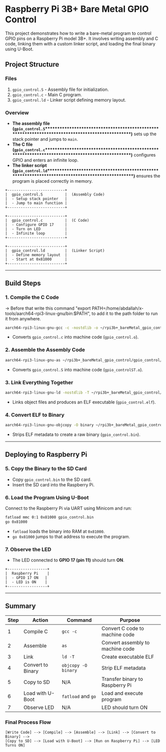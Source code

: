 # Raspberry Pi 3B+ Bare Metal GPIO Control

This project demonstrates how to write a bare-metal program to control GPIO pins on a Raspberry Pi model 3B+. It involves writing assembly and C code, linking them with a custom linker script, and loading the final binary using U-Boot.

## **Project Structure**

### **Files**

1. `gpio_control.S` - Assembly file for initialization.
2. `gpio_control.c` - Main C program.
3. `gpio_control.ld` - Linker script defining memory layout.

### **Overview**

- **The assembly file (********`gpio_control.S`********\*\*\*\*\*\*\*\*\*\*\*\*\*\*\*\*\*\*\*\*\*\*\*\*\*\*\*\*\*\*\*\*\*\*\*\*\*\*\*\*\*\*\*\*\*\*\*\*\*\*\*\*\*\*\*\*\*\*\*\*\*\*\*\*\*\*\*\*\*\*\*\*\*\*\*\*\*\*\*\*\*\*\*\*\*\*\*\*\*\*\*\*\*\*\*\*)** sets up the stack pointer and jumps to `main`.
- **The C file (********`gpio_control.c`********\*\*\*\*\*\*\*\*\*\*\*\*\*\*\*\*\*\*\*\*\*\*\*\*\*\*\*\*\*\*\*\*\*\*\*\*\*\*\*\*\*\*\*\*\*\*\*\*\*\*\*\*\*\*\*\*\*\*\*\*\*\*\*\*\*\*\*\*\*\*\*\*\*\*\*\*\*\*\*\*\*\*\*\*\*\*\*\*\*\*\*\*\*\*\*\*)** configures GPIO and enters an infinite loop.
- **The linker script (********`gpio_control.ld`********\*\*\*\*\*\*\*\*\*\*\*\*\*\*\*\*\*\*\*\*\*\*\*\*\*\*\*\*\*\*\*\*\*\*\*\*\*\*\*\*\*\*\*\*\*\*\*\*\*\*\*\*\*\*\*\*\*\*\*\*\*\*\*\*\*\*\*\*\*\*\*\*\*\*\*\*\*\*\*\*\*\*\*\*\*\*\*\*\*\*\*\*\*\*\*\*)** ensures the program is placed correctly in memory.

```
+--------------------------+
|  gpio_control.S          |  (Assembly Code)
|  - Setup stack pointer   |
|  - Jump to main function |
+--------------------------+

+--------------------------+
|  gpio_control.c          |  (C Code)
|  - Configure GPIO 17     |
|  - Turn on LED           |
|  - Infinite loop         |
+--------------------------+

+--------------------------+
|  gpio_control.ld         |  (Linker Script)
|  - Define memory layout  |
|  - Start at 0x81000      |
+--------------------------+
```

---

## **Build Steps**

### **1. Compile the C Code**

-> Before that write this command "export PATH=/home/abdallah/x-tools/aarch64-rpi3-linux-gnu/bin:\$PATH", to add it to the path folder to run it from anywhere.

```sh
aarch64-rpi3-linux-gnu-gcc -c -nostdlib -o ~/rpi3b+_bareMetal_gpio_control/gpio_control/gpio_control.o ~/rpi3b+_bareMetal_gpio_control/gpio_control/gpio_control.c
```

- Converts `gpio_control.c` into machine code (`gpio_control.o`).

### **2. Assemble the Assembly Code**

```sh
aarch64-rpi3-linux-gnu-as ~/rpi3b+_bareMetal_gpio_control/gpio_control/gpio_control.S -o ~/rpi3b+_bareMetal_gpio_control/gpio_control/gpio_controlASM.o
```

- Converts `gpio_control.S` into machine code (`gpio_controlST.o`).

### **3. Link Everything Together**

```sh
aarch64-rpi3-linux-gnu-ld -nostdlib -T ~/rpi3b+_bareMetal_gpio_control/gpio_control/gpio_control.ld -o ~/rpi3b+_bareMetal_gpio_control/gpio_control/gpio_control.elf ~/rpi3b+_bareMetal_gpio_control/gpio_control/*.o
```

- Links object files and produces an ELF executable (`gpio_control.elf`).

### **4. Convert ELF to Binary**

```sh
aarch64-rpi3-linux-gnu-objcopy -O binary ~/rpi3b+_bareMetal_gpio_control/gpio_control/gpio_control.elf ~/rpi3b+_bareMetal_gpio_control/gpio_control/gpio_control.bin
```

- Strips ELF metadata to create a raw binary (`gpio_control.bin`).

---

## **Deploying to Raspberry Pi**

### **5. Copy the Binary to the SD Card**

- Copy `gpio_control.bin` to the SD card.
- Insert the SD card into the Raspberry Pi.

### **6. Load the Program Using U-Boot**

Connect to the Raspberry Pi via UART using Minicom and run:

```sh
fatload mmc 0:1 0x81000 gpio_control.bin
go 0x81000
```

- `fatload` loads the binary into RAM at `0x81000`.
- `go 0x81000` jumps to that address to execute the program.

### **7. Observe the LED**

- The LED connected to **GPIO 17 (pin 11)** should turn **ON**.

```
+------------------+
|  Raspberry Pi    |
|  - GPIO 17 ON   |
|  - LED is ON    |
+------------------+
```

---

## **Summary**

| Step | Action            | Command             | Purpose                          |
| ---- | ----------------- | ------------------- | -------------------------------- |
| 1    | Compile C         | `gcc -c`            | Convert C code to machine code   |
| 2    | Assemble          | `as`                | Convert assembly to machine code |
| 3    | Link              | `ld -T`             | Create executable ELF            |
| 4    | Convert to Binary | `objcopy -O binary` | Strip ELF metadata               |
| 5    | Copy to SD        | N/A                 | Transfer binary to Raspberry Pi  |
| 6    | Load with U-Boot  | `fatload` and `go`  | Load and execute program         |
| 7    | Observe LED       | N/A                 | LED should turn ON               |

### **Final Process Flow**

```
[Write Code] --> [Compile] --> [Assemble] --> [Link] --> [Convert to Binary] -->
[Copy to SD] --> [Load with U-Boot] --> [Run on Raspberry Pi] --> [LED Turns ON]
```


